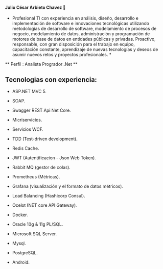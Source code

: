 #### Julio César Arbieto Chavez 👋

* Profesional TI con experiencia en análisis, diseño, desarrollo e implementación de software e innovaciones tecnológicas utilizando metodologías de desarrollo de software, modelamiento de procesos de negocio, modelamiento de datos, administración y programación de motores de base de datos en entidades públicas y privadas. Proactivo, responsable, con gran disposición para el trabajo en equipo, capacitación constante, aprendizaje de nuevas tecnologías y deseos de asumir nuevos retos y proyectos profesionales. *


** Perfil : Analista Progrador .Net ** 

## Tecnologias con experiencia: ##

- ASP.NET MVC 5.
- SOAP.
- Swagger REST Api Net Core.
- Micriservicios.
- Servicios WCF.
- TDD (Test-driven development).
- Redis Cache.
- JWT (Autentificacion - Json Web Token).
- Rabbit MQ (gestor de colas).
- Prometheus (Métricas).
- Grafana (visualización y el formato de datos métricos).
- Load Balancing (Hashicorp Consul).
- Ocelot (NET core API Gateway).
- Docker.

- Oracle 10g & 11g PL/SQL.
- Microsoft SQL Server.
- Mysql.
- PostgreSQL.

- Android.

